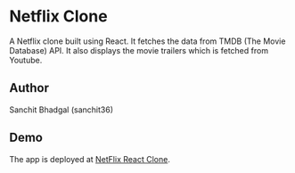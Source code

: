 # Netflix Clone

A Netflix clone built using React. It fetches the data from TMDB (The Movie Database) API. It also displays the movie trailers which is fetched from Youtube.

## Author

Sanchit Bhadgal (sanchit36)

## Demo

The app is deployed at [NetFlix React Clone](https://netflix-clone-sanchit36.netlify.app/).
